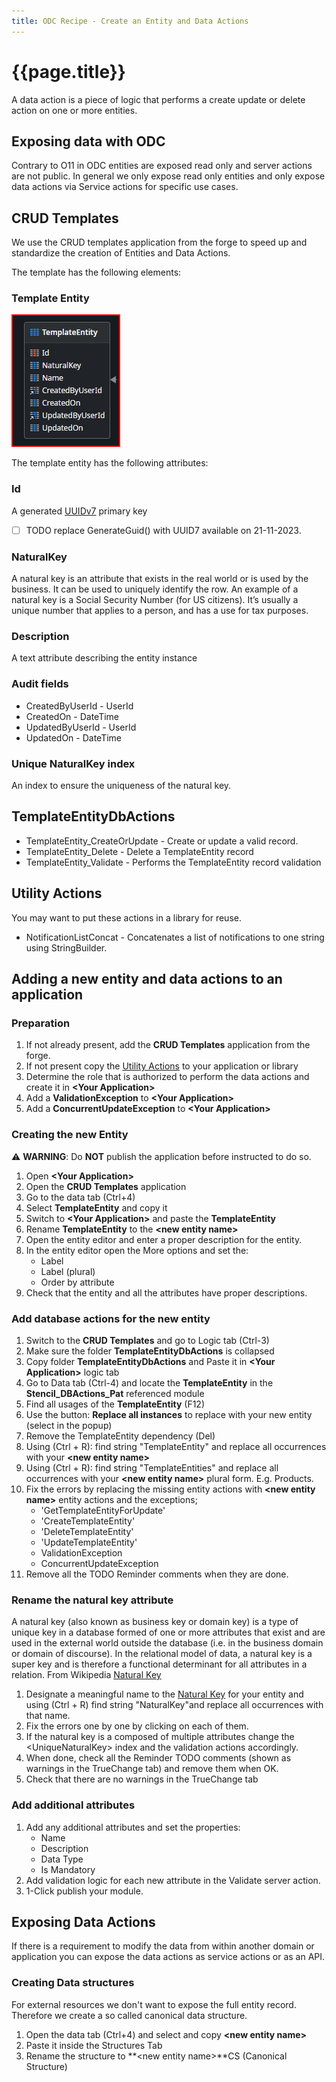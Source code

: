 ```yaml
---
title: ODC Recipe - Create an Entity and Data Actions
---
```

# {{page.title}}

A data action is a piece of logic that performs a create update or delete action on one or more entities.

## Exposing data with ODC

Contrary to O11 in ODC entities are exposed read only and server actions are not public. In general we only expose read only entities and only expose data actions via Service actions for specific use cases.

## CRUD Templates

We use the CRUD templates application from the forge to speed up and standardize the creation of Entities and Data Actions.

The template has the following elements:

### Template Entity

![Template Entity](/ODC-recipes/images/TemplateEntity.png)

The template entity has the following attributes:

### Id

A generated [UUIDv7] primary key

* [ ] TODO replace GenerateGuid() with UUID7 available on 21-11-2023.

### NaturalKey

A natural key is an attribute that exists in the real world or is used by the business. It can be used to uniquely identify the row.
An example of a natural key is a Social Security Number (for US citizens). It’s usually a unique number that applies to a person, and has a use for tax purposes.

### Description

A text attribute describing the entity instance

### Audit fields

* CreatedByUserId - UserId
* CreatedOn - DateTime
* UpdatedByUserId - UserId
* UpdatedOn - DateTime

### Unique NaturalKey index

An index to ensure the uniqueness of the natural key.

## TemplateEntityDbActions

* TemplateEntity_CreateOrUpdate - Create or update a valid record.
* TemplateEntity_Delete - Delete a TemplateEntity record
* TemplateEntity_Validate - Performs the TemplateEntity record validation

## Utility Actions

You may want to put these actions in a library for reuse.

* NotificationListConcat - Concatenates a list of notifications to one string using StringBuilder.

## Adding a new entity and data actions to an application

### Preparation

1. If not already present, add the **CRUD Templates** application from the forge.
1. If not present copy the [Utility Actions](#utility-actions) to your application or library
1. Determine the role that is authorized to perform the data actions and create it in **\<Your Application\>**
1. Add a **ValidationException** to **\<Your Application\>**
1. Add a **ConcurrentUpdateException** to **\<Your Application\>**

### Creating the new Entity

:warning: **WARNING**:  Do **NOT** publish the application before instructed to do so.

1. Open **\<Your Application\>**
1. Open the **CRUD Templates** application
1. Go to the data tab (Ctrl+4)
1. Select **TemplateEntity** and copy it
1. Switch to **\<Your Application\>** and paste the **TemplateEntity**
1. Rename **TemplateEntity** to the **\<new entity name\>**
1. Open the entity editor and enter a proper description for the entity.
1. In the entity editor open the More options and set the:
    * Label
    * Label (plural)
    * Order by attribute
1. Check that the entity and all the attributes have proper descriptions.

### Add database actions for the new entity

1. Switch to the **CRUD Templates** and go to Logic tab (Ctrl-3)
1. Make sure the folder **TemplateEntityDbActions** is collapsed
1. Copy folder **TemplateEntityDbActions** and Paste it in **\<Your Application\>** logic tab
1. Go to Data tab (Ctrl-4) and locate the **TemplateEntity** in the **Stencil_DBActions_Pat** referenced module
1. Find all usages of the **TemplateEntity** (F12)
1. Use the button: **Replace all instances** to replace with your new entity (select in the popup)
1. Remove the TemplateEntity dependency (Del)
1. Using (Ctrl + R): find string "TemplateEntity" and replace all occurrences with your **\<new entity name\>**
1. Using (Ctrl + R): find string "TemplateEntities" and replace all occurrences with your **\<new entity name\>** plural form. E.g. Products.
1. Fix the errors by replacing the missing entity actions with **\<new entity name\>** entity actions and the exceptions;
    * 'GetTemplateEntityForUpdate'
    * 'CreateTemplateEntity'
    * 'DeleteTemplateEntity'
    * 'UpdateTemplateEntity'
    * ValidationException
    * ConcurrentUpdateException
1. Remove all the TODO Reminder comments when they are done.

### Rename the natural key attribute

A natural key (also known as business key or domain key) is a type of unique key in a database formed of one or more attributes that exist and are used in the external world outside the database (i.e. in the business domain or domain of discourse). In the relational model of data, a natural key is a super key and is therefore a functional determinant for all attributes in a relation. From Wikipedia [Natural Key]

1. Designate a meaningful name to the [Natural Key] for your entity and using (Ctrl + R) find string "NaturalKey"and replace all occurrences with that name.
1. Fix the errors one by one by clicking on each of them.
1. If the natural key is a composed of multiple attributes change the \<UniqueNaturalKey\> index and the validation actions accordingly.
1. When done, check all the Reminder TODO comments (shown as warnings in the TrueChange tab) and remove them when OK.
1. Check that there are no warnings in the TrueChange tab

### Add additional attributes

1. Add any additional attributes and set the properties:
    * Name
    * Description
    * Data Type
    * Is Mandatory
1. Add validation logic for each new attribute in the Validate server action.
1. 1-Click publish your module.

## Exposing Data Actions

If there is a requirement to modify the data from within another domain or application you can expose the data actions as service actions or as an API.

### Creating Data structures

For external resources we don't want to expose the full entity record. Therefore we create a so called canonical data structure.

1. Open the data tab (Ctrl+4) and select and copy **\<new entity name\>**
1. Paste it inside the Structures Tab
1. Rename the structure to **\<new entity name\>**CS (Canonical Structure)

[UUIDv7]: https://uuid7.com/
[Natural Key]: https://en.wikipedia.org/wiki/Natural_key
